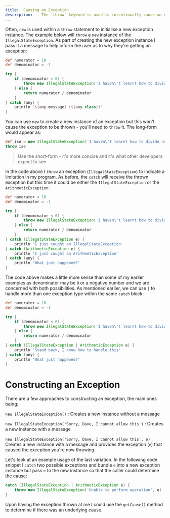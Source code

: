 ```yaml
---
title: 	Causing an Exception
description:	The `throw` keyword is used to intentionally cause an exception
...
```

 Often, `new` is used within a `throw` statement to initialise a new exception instance. The example below will `throw` a `new` instance of the `IllegalStateException`. As part of creating the new exception instance I pass it a message to help inform the user as to why they're getting an exception:

```groovy
def numerator = 10
def denominator = -1

try {
    if (denominator < 0) {
        throw new IllegalStateException('I haven\'t learnt how to divide negative numbers')
    } else {
        return numerator / denominator
    }
} catch (any) {
    println "${any.message} (${any.class})"
}
```

You can use `new` to create a new instance of an exception but this won't cause the exception to be thrown - you'll need to `throw` it. The long-form would appear as:

```groovy
def ise = new IllegalStateException('I haven\'t learnt how to divide negative numbers')
throw ise
```

>Use the short-form - it's more concise and it's what other developers expect to see.

In the code above I `throw` an exception (`IllegalStateException`) to indicate a limitation in my program. As before, the `catch` will receive the thrown exception but this time it could be either the `IllegalStateException` or the `ArithmeticException`:

```groovy
def numerator = 10
def denominator = -1

try {
    if (denominator < 0) {
        throw new IllegalStateException('I haven\'t learnt how to divide negative numbers')
    } else {
        return numerator / denominator
    }
} catch (IllegalStateException e) {
    println 'I just caught an IllegalStateException'
} catch (ArithmeticException e) {
    println 'I just caught an ArithmeticException'
} catch (any) {
    println 'What just happened?'
}
```

The code above makes a little more sense than some of my earlier examples as denominator may be `0` or a negative number and we are concerned with both possibilities. As mentioned earlier, we can use `|` to handle more than one exception type within the same `catch` block: 

```groovy
def numerator = 10
def denominator = -1

try {
    if (denominator < 0) {
        throw new IllegalStateException('I haven\'t learnt how to divide negative numbers')
    } else {
        return numerator / denominator
    }
} catch (IllegalStateException | ArithmeticException e) {
    println 'Stand back, I know how to handle this'
} catch (any) {
    println 'What just happened?'
}
```

# Constructing an Exception

There are a few approaches to constructing an exception, the main ones being:

`new IllegalStateException()`
: Creates a new instance without a message

`new IllegalStateException('Sorry, Dave, I cannot allow this')`
: Creates a new instance with a message

`new IllegalStateException('Sorry, Dave, I cannot allow this', e)`
: Creates a new instance with a message and provides the exception (`e`) that caused the exception you're now throwing.

Let's look at an example usage of the last variation. In the following code snippet I `catch` two possible exceptions and bundle `e` into a new exception instance but pass `e` to the new instance so that the caller could determine the cause:

```groovy
catch (IllegalStateException | ArithmeticException e) {
    throw new IllegalStateException('Unable to perform operation', e)
} 
```

Upon having the exception thrown at me I could use the `getCause()` method to determine if there was an underlying cause.